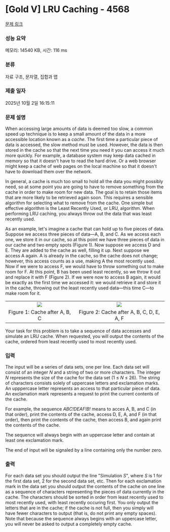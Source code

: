 # [Gold V] LRU Caching - 4568 

[문제 링크](https://www.acmicpc.net/problem/4568) 

### 성능 요약

메모리: 14540 KB, 시간: 116 ms

### 분류

자료 구조, 문자열, 집합과 맵

### 제출 일자

2025년 10월 2일 16:15:11

### 문제 설명

<p>When accessing large amounts of data is deemed too slow, a common speed up technique is to keep a small amount of the data in a more accessible location known as a <em>cache</em>. The first time a particular piece of data is accessed, the slow method must be used. However, the data is then stored in the cache so that the next time you need it you can access it much more quickly. For example, a database system may keep data cached in memory so that it doesn't have to read the hard drive. Or a web browser might keep a cache of web pages on the local machine so that it doesn't have to download them over the network.</p>

<p>In general, a cache is much too small to hold all the data you might possibly need, so at some point you are going to have to remove something from the cache in order to make room for new data. The goal is to retain those items that are more likely to be retrieved again soon. This requires a sensible algorithm for selecting what to remove from the cache. One simple but effective algorithm is the Least Recently Used, or LRU, algorithm. When performing LRU caching, you always throw out the data that was least recently used.</p>

<p>As an example, let's imagine a cache that can hold up to five pieces of data. Suppose we access three pieces of data—A, B, and C. As we access each one, we store it in our cache, so at this point we have three pieces of data in our cache and two empty spots (Figure 1). Now suppose we access D and E. They are added to the cache as well, filling it up. Next suppose we access A again. A is already in the cache, so the cache does not change; however, this access counts as a use, making A the most recently used. Now if we were to access F, we would have to throw something out to make room for F. At this point, B has been used least recently, so we throw it out and replace it with F (Figure 2). If we were now to access B again, it would be exactly as the first time we accessed it: we would retrieve it and store it in the cache, throwing out the least recently used data—this time C—to make room for it.</p>

<table class="table table table-bordered">
	<tbody>
		<tr>
			<td style="text-align: center;"><img src="https://onlinejudgeimages.s3-ap-northeast-1.amazonaws.com/upload/images2/cache1.png"></td>
			<td style="text-align: center;"><img src="https://onlinejudgeimages.s3-ap-northeast-1.amazonaws.com/upload/images2/cache2.png"></td>
		</tr>
		<tr>
			<td style="text-align: center;">Figure 1: Cache after A, B, C</td>
			<td style="text-align: center;">Figure 2: Cache after A, B, C, D, E, A, F</td>
		</tr>
	</tbody>
</table>

<p>Your task for this problem is to take a sequence of data accesses and simulate an LRU cache. When requested, you will output the contents of the cache, ordered from least recently used to most recently used.</p>

### 입력 

 <p>The input will be a series of data sets, one per line. Each data set will consist of an integer <var>N</var> and a string of two or more characters. The integer <var>N</var> represents the size of the cache for the data set (1 ≤ <var>N</var> ≤ 26). The string of characters consists solely of uppercase letters and exclamation marks. An upppercase letter represents an access to that particular piece of data. An exclamation mark represents a request to print the current contents of the cache.</p>

<p>For example, the sequence <var>ABC!DEAF!B!</var> means to acces A, B, and C (in that order), print the contents of the cache, access D, E, A, and F (in that order), then print the contents of the cache, then access B, and again print the contents of the cache.</p>

<p>The sequence will always begin with an uppercase letter and contain at least one exclamation mark.</p>

<p>The end of input will be signaled by a line containing only the number zero.</p>

### 출력 

 <p>For each data set you should output the line "Simulation <var>S</var>", where <var>S</var> is 1 for the first data set, 2 for the second data set, etc. Then for each exclamation mark in the data set you should output the contents of the cache on one line as a sequence of characters representing the pieces of data currently in the cache. The characters should be sorted in order from least recently used to most recently used, with least recently occuring first. You only output the letters that are in the cache; if the cache is not full, then you simply will have fewer characters to output (that is, do not print any empty spaces). Note that because the sequence always begins with an uppercase letter, you will never be asked to output a completely empty cache.</p>

